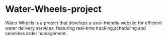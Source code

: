 # Water-Wheels-project
Water Wheels is a project that develops a user-friendly website for efficient water delivery services, featuring real-time tracking,scheduling and seamless order management.  
